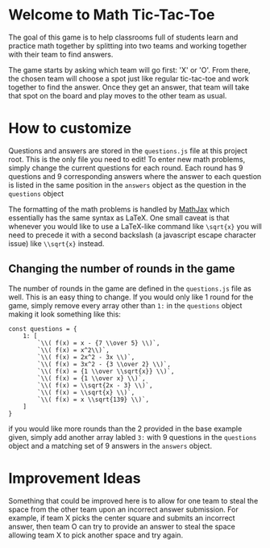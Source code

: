 # Welcome to Math Tic-Tac-Toe

The goal of this game is to help classrooms full of students learn and practice math together by splitting into two teams and working together with their team to find answers.

The game starts by asking which team will go first: 'X' or 'O'. From there, the chosen team will choose a spot just like regular tic-tac-toe and work together to find the answer. Once they get an answer, that team will take that spot on the board and play moves to the other team as usual.

# How to customize

Questions and answers are stored in the `questions.js` file at this project root. This is the only file you need to edit! To enter new math problems, simply change the current questions for each round. Each round has 9 questions and 9 corresponding answers where the answer to each question is listed in the same position in the `answers` object as the question in the `questions` object

The formatting of the math problems is handled by [MathJax](https://www.mathjax.org/) which essentially has the same syntax as LaTeX. One small caveat is that whenever you would like to use a LaTeX-like command like `\sqrt{x}` you will need to precede it with a second backslash (a javascript escape character issue) like `\\sqrt{x}` instead.

## Changing the number of rounds in the game

The number of rounds in the game are defined in the `questions.js` file as well. This is an easy thing to change. If you would only like 1 round for the game, simply remove every array other than `1:` in the `questions` object making it look something like this:

```
const questions = {
    1: [
        `\\( f(x) = x - {7 \\over 5} \\)`,
        `\\( f(x) = x^2\\)`,
        `\\( f(x) = 2x^2 - 3x \\)`,
        `\\( f(x) = 3x^2 - {3 \\over 2} \\)`,
        `\\( f(x) = {1 \\over \\sqrt{x}} \\)`,
        `\\( f(x) = {1 \\over x} \\)`,
        `\\( f(x) = \\sqrt{2x - 3} \\)`,
        `\\( f(x) = \\sqrt{x} \\)`,
        `\\( f(x) = x \\sqrt{139} \\)`,
    ]
}
```

if you would like more rounds than the 2 provided in the base example given, simply add another array labled `3:` with 9 questions in the `questions` object and a matching set of 9 answers in the `answers` object.

# Improvement Ideas

Something that could be improved here is to allow for one team to steal the space from the other team upon an incorrect answer submission. For example, if team X picks the center square and submits an incorrect answer, then team O can try to provide an answer to steal the space allowing team X to pick another space and try again.
